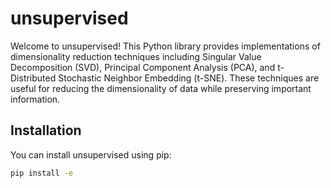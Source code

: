 # unsupervised


Welcome to unsupervised! This Python library provides implementations of 
dimensionality reduction techniques including Singular Value Decomposition (SVD),
Principal Component Analysis (PCA), and t-Distributed Stochastic Neighbor 
Embedding (t-SNE). These techniques are useful for reducing the dimensionality 
of data while preserving important information.

## Installation

You can install unsupervised using pip:

```bash
pip install -e